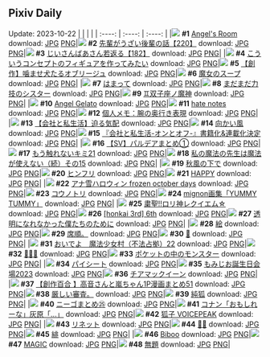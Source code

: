 ## Pixiv Daily
Update: 2023-10-22
|      |      |      |
| :----: | :----: | :----: |
|![](https://pixiv.microyu.workers.dev/c/240x480/img-master/img/2023/10/20/00/00/13/112686286_p0_master1200.jpg) **#1** [Angel's Room](https://www.pixiv.net/artworks/112686286) download: [JPG](https://pixiv.microyu.workers.dev/img-original/img/2023/10/20/00/00/13/112686286_p0.jpg) [PNG](https://pixiv.microyu.workers.dev/img-original/img/2023/10/20/00/00/13/112686286_p0.png)|![](https://pixiv.microyu.workers.dev/c/240x480/img-master/img/2023/10/20/19/00/15/112703540_p0_master1200.jpg) **#2** [先輩がうざい後輩の話【220】](https://www.pixiv.net/artworks/112703540) download: [JPG](https://pixiv.microyu.workers.dev/img-original/img/2023/10/20/19/00/15/112703540_p0.jpg) [PNG](https://pixiv.microyu.workers.dev/img-original/img/2023/10/20/19/00/15/112703540_p0.png)|![](https://pixiv.microyu.workers.dev/c/240x480/img-master/img/2023/10/21/10/59/11/112722837_p0_master1200.jpg) **#3** [じいさんばあさん若返る【182】](https://www.pixiv.net/artworks/112722837) download: [JPG](https://pixiv.microyu.workers.dev/img-original/img/2023/10/21/10/59/11/112722837_p0.jpg) [PNG](https://pixiv.microyu.workers.dev/img-original/img/2023/10/21/10/59/11/112722837_p0.png)|
|![](https://pixiv.microyu.workers.dev/c/240x480/img-master/img/2023/10/21/00/00/26/112712735_p0_master1200.jpg) **#4** [こういうコンセプトのフィギュアを作ってみたい](https://www.pixiv.net/artworks/112712735) download: [JPG](https://pixiv.microyu.workers.dev/img-original/img/2023/10/21/00/00/26/112712735_p0.jpg) [PNG](https://pixiv.microyu.workers.dev/img-original/img/2023/10/21/00/00/26/112712735_p0.png)|![](https://pixiv.microyu.workers.dev/c/240x480/img-master/img/2023/10/20/16/32/52/112700494_p0_master1200.jpg) **#5** [【創作】噛ませ犬たるオブリージュ](https://www.pixiv.net/artworks/112700494) download: [JPG](https://pixiv.microyu.workers.dev/img-original/img/2023/10/20/16/32/52/112700494_p0.jpg) [PNG](https://pixiv.microyu.workers.dev/img-original/img/2023/10/20/16/32/52/112700494_p0.png)|![](https://pixiv.microyu.workers.dev/c/240x480/img-master/img/2023/10/21/07/30/00/112719873_p0_master1200.jpg) **#6** [魔女のスープ](https://www.pixiv.net/artworks/112719873) download: [JPG](https://pixiv.microyu.workers.dev/img-original/img/2023/10/21/07/30/00/112719873_p0.jpg) [PNG](https://pixiv.microyu.workers.dev/img-original/img/2023/10/21/07/30/00/112719873_p0.png)|
|![](https://pixiv.microyu.workers.dev/c/240x480/img-master/img/2023/10/20/00/32/29/112687483_p0_master1200.jpg) **#7** [はまって](https://www.pixiv.net/artworks/112687483) download: [JPG](https://pixiv.microyu.workers.dev/img-original/img/2023/10/20/00/32/29/112687483_p0.jpg) [PNG](https://pixiv.microyu.workers.dev/img-original/img/2023/10/20/00/32/29/112687483_p0.png)|![](https://pixiv.microyu.workers.dev/c/240x480/img-master/img/2023/10/20/18/20/20/112702657_p0_master1200.jpg) **#8** [まだまだ力技のシスター](https://www.pixiv.net/artworks/112702657) download: [JPG](https://pixiv.microyu.workers.dev/img-original/img/2023/10/20/18/20/20/112702657_p0.jpg) [PNG](https://pixiv.microyu.workers.dev/img-original/img/2023/10/20/18/20/20/112702657_p0.png)|![](https://pixiv.microyu.workers.dev/c/240x480/img-master/img/2023/10/20/00/00/21/112686331_p0_master1200.jpg) **#9** [♊双子座ノ魔神](https://www.pixiv.net/artworks/112686331) download: [JPG](https://pixiv.microyu.workers.dev/img-original/img/2023/10/20/00/00/21/112686331_p0.jpg) [PNG](https://pixiv.microyu.workers.dev/img-original/img/2023/10/20/00/00/21/112686331_p0.png)|
|![](https://pixiv.microyu.workers.dev/c/240x480/img-master/img/2023/10/21/00/00/09/112712642_p0_master1200.jpg) **#10** [Angel Gelato](https://www.pixiv.net/artworks/112712642) download: [JPG](https://pixiv.microyu.workers.dev/img-original/img/2023/10/21/00/00/09/112712642_p0.jpg) [PNG](https://pixiv.microyu.workers.dev/img-original/img/2023/10/21/00/00/09/112712642_p0.png)|![](https://pixiv.microyu.workers.dev/c/240x480/img-master/img/2023/10/20/01/05/49/112688260_p0_master1200.jpg) **#11** [hate notes](https://www.pixiv.net/artworks/112688260) download: [JPG](https://pixiv.microyu.workers.dev/img-original/img/2023/10/20/01/05/49/112688260_p0.jpg) [PNG](https://pixiv.microyu.workers.dev/img-original/img/2023/10/20/01/05/49/112688260_p0.png)|![](https://pixiv.microyu.workers.dev/c/240x480/img-master/img/2023/10/21/07/00/06/112719549_p0_master1200.jpg) **#12** [個人メモ：腕の奥行き表現](https://www.pixiv.net/artworks/112719549) download: [JPG](https://pixiv.microyu.workers.dev/img-original/img/2023/10/21/07/00/06/112719549_p0.jpg) [PNG](https://pixiv.microyu.workers.dev/img-original/img/2023/10/21/07/00/06/112719549_p0.png)|
|![](https://pixiv.microyu.workers.dev/c/240x480/img-master/img/2023/10/20/12/00/08/112696568_p0_master1200.jpg) **#13** [【会社と私生活】迫る気配](https://www.pixiv.net/artworks/112696568) download: [JPG](https://pixiv.microyu.workers.dev/img-original/img/2023/10/20/12/00/08/112696568_p0.jpg) [PNG](https://pixiv.microyu.workers.dev/img-original/img/2023/10/20/12/00/08/112696568_p0.png)|![](https://pixiv.microyu.workers.dev/c/240x480/img-master/img/2023/10/20/00/00/18/112686313_p0_master1200.jpg) **#14** [向かい風](https://www.pixiv.net/artworks/112686313) download: [JPG](https://pixiv.microyu.workers.dev/img-original/img/2023/10/20/00/00/18/112686313_p0.jpg) [PNG](https://pixiv.microyu.workers.dev/img-original/img/2023/10/20/00/00/18/112686313_p0.png)|![](https://pixiv.microyu.workers.dev/c/240x480/img-master/img/2023/10/20/12/13/50/112696843_p0_master1200.jpg) **#15** [『会社と私生活-オンとオフ-』書籍化&連載化決定](https://www.pixiv.net/artworks/112696843) download: [JPG](https://pixiv.microyu.workers.dev/img-original/img/2023/10/20/12/13/50/112696843_p0.jpg) [PNG](https://pixiv.microyu.workers.dev/img-original/img/2023/10/20/12/13/50/112696843_p0.png)|
|![](https://pixiv.microyu.workers.dev/c/240x480/img-master/img/2023/10/20/07/02/09/112692677_p0_master1200.jpg) **#16** [【SV】パルデアまとめ①](https://www.pixiv.net/artworks/112692677) download: [JPG](https://pixiv.microyu.workers.dev/img-original/img/2023/10/20/07/02/09/112692677_p0.jpg) [PNG](https://pixiv.microyu.workers.dev/img-original/img/2023/10/20/07/02/09/112692677_p0.png)|![](https://pixiv.microyu.workers.dev/c/240x480/img-master/img/2023/10/20/17/15/23/112701276_p0_master1200.jpg) **#17** [もう触れないキミ21](https://www.pixiv.net/artworks/112701276) download: [JPG](https://pixiv.microyu.workers.dev/img-original/img/2023/10/20/17/15/23/112701276_p0.jpg) [PNG](https://pixiv.microyu.workers.dev/img-original/img/2023/10/20/17/15/23/112701276_p0.png)|![](https://pixiv.microyu.workers.dev/c/240x480/img-master/img/2023/10/20/07/26/14/112686496_p0_master1200.jpg) **#18** [私の魔法の先生は魔法が使えない（続）その15](https://www.pixiv.net/artworks/112686496) download: [JPG](https://pixiv.microyu.workers.dev/img-original/img/2023/10/20/07/26/14/112686496_p0.jpg) [PNG](https://pixiv.microyu.workers.dev/img-original/img/2023/10/20/07/26/14/112686496_p0.png)|
|![](https://pixiv.microyu.workers.dev/c/240x480/img-master/img/2023/10/21/11/34/25/112723476_p0_master1200.jpg) **#19** [秋風の下で](https://www.pixiv.net/artworks/112723476) download: [JPG](https://pixiv.microyu.workers.dev/img-original/img/2023/10/21/11/34/25/112723476_p0.jpg) [PNG](https://pixiv.microyu.workers.dev/img-original/img/2023/10/21/11/34/25/112723476_p0.png)|![](https://pixiv.microyu.workers.dev/c/240x480/img-master/img/2023/10/21/07/31/15/112719892_p0_master1200.jpg) **#20** [ヒンフリ](https://www.pixiv.net/artworks/112719892) download: [JPG](https://pixiv.microyu.workers.dev/img-original/img/2023/10/21/07/31/15/112719892_p0.jpg) [PNG](https://pixiv.microyu.workers.dev/img-original/img/2023/10/21/07/31/15/112719892_p0.png)|![](https://pixiv.microyu.workers.dev/c/240x480/img-master/img/2023/10/21/00/00/35/112712784_p0_master1200.jpg) **#21** [HAPPY](https://www.pixiv.net/artworks/112712784) download: [JPG](https://pixiv.microyu.workers.dev/img-original/img/2023/10/21/00/00/35/112712784_p0.jpg) [PNG](https://pixiv.microyu.workers.dev/img-original/img/2023/10/21/00/00/35/112712784_p0.png)|
|![](https://pixiv.microyu.workers.dev/c/240x480/img-master/img/2023/10/20/02/26/35/112689700_p0_master1200.jpg) **#22** [アナ雪ハロウィン frozen october days](https://www.pixiv.net/artworks/112689700) download: [JPG](https://pixiv.microyu.workers.dev/img-original/img/2023/10/20/02/26/35/112689700_p0.jpg) [PNG](https://pixiv.microyu.workers.dev/img-original/img/2023/10/20/02/26/35/112689700_p0.png)|![](https://pixiv.microyu.workers.dev/c/240x480/img-master/img/2023/10/21/12/38/31/112724744_p0_master1200.jpg) **#23** [コウノトリ](https://www.pixiv.net/artworks/112724744) download: [JPG](https://pixiv.microyu.workers.dev/img-original/img/2023/10/21/12/38/31/112724744_p0.jpg) [PNG](https://pixiv.microyu.workers.dev/img-original/img/2023/10/21/12/38/31/112724744_p0.png)|![](https://pixiv.microyu.workers.dev/c/240x480/img-master/img/2023/10/20/18/33/11/112702916_p0_master1200.jpg) **#24** [mignon画集「YUMMY TUMMY」](https://www.pixiv.net/artworks/112702916) download: [JPG](https://pixiv.microyu.workers.dev/img-original/img/2023/10/20/18/33/11/112702916_p0.jpg) [PNG](https://pixiv.microyu.workers.dev/img-original/img/2023/10/20/18/33/11/112702916_p0.png)|
|![](https://pixiv.microyu.workers.dev/c/240x480/img-master/img/2023/10/21/00/07/05/112713225_p0_master1200.jpg) **#25** [粛聖!!ロリ神レクイエム☆](https://www.pixiv.net/artworks/112713225) download: [JPG](https://pixiv.microyu.workers.dev/img-original/img/2023/10/21/00/07/05/112713225_p0.jpg) [PNG](https://pixiv.microyu.workers.dev/img-original/img/2023/10/21/00/07/05/112713225_p0.png)|![](https://pixiv.microyu.workers.dev/c/240x480/img-master/img/2023/10/21/00/00/15/112712689_p0_master1200.jpg) **#26** [[honkai 3rd] 6th](https://www.pixiv.net/artworks/112712689) download: [JPG](https://pixiv.microyu.workers.dev/img-original/img/2023/10/21/00/00/15/112712689_p0.jpg) [PNG](https://pixiv.microyu.workers.dev/img-original/img/2023/10/21/00/00/15/112712689_p0.png)|![](https://pixiv.microyu.workers.dev/c/240x480/img-master/img/2023/10/20/17/11/50/112701206_p0_master1200.jpg) **#27** [透明になれなかった僕たちのために](https://www.pixiv.net/artworks/112701206) download: [JPG](https://pixiv.microyu.workers.dev/img-original/img/2023/10/20/17/11/50/112701206_p0.jpg) [PNG](https://pixiv.microyu.workers.dev/img-original/img/2023/10/20/17/11/50/112701206_p0.png)|
|![](https://pixiv.microyu.workers.dev/c/240x480/img-master/img/2023/10/20/21/39/31/112708074_p0_master1200.jpg) **#28** [絵](https://www.pixiv.net/artworks/112708074) download: [JPG](https://pixiv.microyu.workers.dev/img-original/img/2023/10/20/21/39/31/112708074_p0.jpg) [PNG](https://pixiv.microyu.workers.dev/img-original/img/2023/10/20/21/39/31/112708074_p0.png)|![](https://pixiv.microyu.workers.dev/c/240x480/img-master/img/2023/10/20/19/21/41/112704109_p0_master1200.jpg) **#29** [席順。](https://www.pixiv.net/artworks/112704109) download: [JPG](https://pixiv.microyu.workers.dev/img-original/img/2023/10/20/19/21/41/112704109_p0.jpg) [PNG](https://pixiv.microyu.workers.dev/img-original/img/2023/10/20/19/21/41/112704109_p0.png)|![](https://pixiv.microyu.workers.dev/c/240x480/img-master/img/2023/10/20/12/04/45/112696701_p0_master1200.jpg) **#30** [👻](https://www.pixiv.net/artworks/112696701) download: [JPG](https://pixiv.microyu.workers.dev/img-original/img/2023/10/20/12/04/45/112696701_p0.jpg) [PNG](https://pixiv.microyu.workers.dev/img-original/img/2023/10/20/12/04/45/112696701_p0.png)|
|![](https://pixiv.microyu.workers.dev/c/240x480/img-master/img/2023/10/21/12/31/34/112724611_p0_master1200.jpg) **#31** [おいでよ　魔法少女村（不法占拠）22](https://www.pixiv.net/artworks/112724611) download: [JPG](https://pixiv.microyu.workers.dev/img-original/img/2023/10/21/12/31/34/112724611_p0.jpg) [PNG](https://pixiv.microyu.workers.dev/img-original/img/2023/10/21/12/31/34/112724611_p0.png)|![](https://pixiv.microyu.workers.dev/c/240x480/img-master/img/2023/10/20/04/33/08/112691123_p0_master1200.jpg) **#32** [🤍🖤💙](https://www.pixiv.net/artworks/112691123) download: [JPG](https://pixiv.microyu.workers.dev/img-original/img/2023/10/20/04/33/08/112691123_p0.jpg) [PNG](https://pixiv.microyu.workers.dev/img-original/img/2023/10/20/04/33/08/112691123_p0.png)|![](https://pixiv.microyu.workers.dev/c/240x480/img-master/img/2023/10/20/23/07/12/112710968_p0_master1200.jpg) **#33** [ポケットの中のモンスター](https://www.pixiv.net/artworks/112710968) download: [JPG](https://pixiv.microyu.workers.dev/img-original/img/2023/10/20/23/07/12/112710968_p0.jpg) [PNG](https://pixiv.microyu.workers.dev/img-original/img/2023/10/20/23/07/12/112710968_p0.png)|
|![](https://pixiv.microyu.workers.dev/c/240x480/img-master/img/2023/10/21/20/30/02/112735126_p0_master1200.jpg) **#34** [パイシート](https://www.pixiv.net/artworks/112735126) download: [JPG](https://pixiv.microyu.workers.dev/img-original/img/2023/10/21/20/30/02/112735126_p0.jpg) [PNG](https://pixiv.microyu.workers.dev/img-original/img/2023/10/21/20/30/02/112735126_p0.png)|![](https://pixiv.microyu.workers.dev/c/240x480/img-master/img/2023/10/20/00/33/29/112687503_p0_master1200.jpg) **#35** [もみじお誕生日会場2023](https://www.pixiv.net/artworks/112687503) download: [JPG](https://pixiv.microyu.workers.dev/img-original/img/2023/10/20/00/33/29/112687503_p0.jpg) [PNG](https://pixiv.microyu.workers.dev/img-original/img/2023/10/20/00/33/29/112687503_p0.png)|![](https://pixiv.microyu.workers.dev/c/240x480/img-master/img/2023/10/20/00/42/42/112687738_p0_master1200.jpg) **#36** [チアマックイーン](https://www.pixiv.net/artworks/112687738) download: [JPG](https://pixiv.microyu.workers.dev/img-original/img/2023/10/20/00/42/42/112687738_p0.jpg) [PNG](https://pixiv.microyu.workers.dev/img-original/img/2023/10/20/00/42/42/112687738_p0.png)|
|![](https://pixiv.microyu.workers.dev/c/240x480/img-master/img/2023/10/21/00/02/13/112713009_p0_master1200.jpg) **#37** [【創作百合 】高音さんと嵐ちゃん1P漫画まとめ51](https://www.pixiv.net/artworks/112713009) download: [JPG](https://pixiv.microyu.workers.dev/img-original/img/2023/10/21/00/02/13/112713009_p0.jpg) [PNG](https://pixiv.microyu.workers.dev/img-original/img/2023/10/21/00/02/13/112713009_p0.png)|![](https://pixiv.microyu.workers.dev/c/240x480/img-master/img/2023/10/21/14/07/09/112722244_p0_master1200.jpg) **#38** [厳しい審査。](https://www.pixiv.net/artworks/112722244) download: [JPG](https://pixiv.microyu.workers.dev/img-original/img/2023/10/21/14/07/09/112722244_p0.jpg) [PNG](https://pixiv.microyu.workers.dev/img-original/img/2023/10/21/14/07/09/112722244_p0.png)|![](https://pixiv.microyu.workers.dev/c/240x480/img-master/img/2023/10/20/00/00/14/112686295_p0_master1200.jpg) **#39** [純狐](https://www.pixiv.net/artworks/112686295) download: [JPG](https://pixiv.microyu.workers.dev/img-original/img/2023/10/20/00/00/14/112686295_p0.jpg) [PNG](https://pixiv.microyu.workers.dev/img-original/img/2023/10/20/00/00/14/112686295_p0.png)|
|![](https://pixiv.microyu.workers.dev/c/240x480/img-master/img/2023/10/21/20/45/32/112735606_p0_master1200.jpg) **#40** [ニーゴまとめ㉕](https://www.pixiv.net/artworks/112735606) download: [JPG](https://pixiv.microyu.workers.dev/img-original/img/2023/10/21/20/45/32/112735606_p0.jpg) [PNG](https://pixiv.microyu.workers.dev/img-original/img/2023/10/21/20/45/32/112735606_p0.png)|![](https://pixiv.microyu.workers.dev/c/240x480/img-master/img/2023/10/21/12/19/55/112723975_p0_master1200.jpg) **#41** [コナン「おもしれーな」灰原「…」](https://www.pixiv.net/artworks/112723975) download: [JPG](https://pixiv.microyu.workers.dev/img-original/img/2023/10/21/12/19/55/112723975_p0.jpg) [PNG](https://pixiv.microyu.workers.dev/img-original/img/2023/10/21/12/19/55/112723975_p0.png)|![](https://pixiv.microyu.workers.dev/c/240x480/img-master/img/2023/10/20/00/00/40/112686419_p0_master1200.jpg) **#42** [狐子 VOICEPEAK](https://www.pixiv.net/artworks/112686419) download: [JPG](https://pixiv.microyu.workers.dev/img-original/img/2023/10/20/00/00/40/112686419_p0.jpg) [PNG](https://pixiv.microyu.workers.dev/img-original/img/2023/10/20/00/00/40/112686419_p0.png)|
|![](https://pixiv.microyu.workers.dev/c/240x480/img-master/img/2023/10/21/00/00/19/112712710_p0_master1200.jpg) **#43** [リネット](https://www.pixiv.net/artworks/112712710) download: [JPG](https://pixiv.microyu.workers.dev/img-original/img/2023/10/21/00/00/19/112712710_p0.jpg) [PNG](https://pixiv.microyu.workers.dev/img-original/img/2023/10/21/00/00/19/112712710_p0.png)|![](https://pixiv.microyu.workers.dev/c/240x480/img-master/img/2023/10/21/12/04/55/112724125_p0_master1200.jpg) **#44** [🤔💭](https://www.pixiv.net/artworks/112724125) download: [JPG](https://pixiv.microyu.workers.dev/img-original/img/2023/10/21/12/04/55/112724125_p0.jpg) [PNG](https://pixiv.microyu.workers.dev/img-original/img/2023/10/21/12/04/55/112724125_p0.png)|![](https://pixiv.microyu.workers.dev/c/240x480/img-master/img/2023/10/21/12/39/59/112724778_p0_master1200.jpg) **#45** [緋](https://www.pixiv.net/artworks/112724778) download: [JPG](https://pixiv.microyu.workers.dev/img-original/img/2023/10/21/12/39/59/112724778_p0.jpg) [PNG](https://pixiv.microyu.workers.dev/img-original/img/2023/10/21/12/39/59/112724778_p0.png)|
|![](https://pixiv.microyu.workers.dev/c/240x480/img-master/img/2023/10/20/00/30/00/112687398_p0_master1200.jpg) **#46** [Biboo](https://www.pixiv.net/artworks/112687398) download: [JPG](https://pixiv.microyu.workers.dev/img-original/img/2023/10/20/00/30/00/112687398_p0.jpg) [PNG](https://pixiv.microyu.workers.dev/img-original/img/2023/10/20/00/30/00/112687398_p0.png)|![](https://pixiv.microyu.workers.dev/c/240x480/img-master/img/2023/10/21/02/21/51/112716333_p0_master1200.jpg) **#47** [MAGIC](https://www.pixiv.net/artworks/112716333) download: [JPG](https://pixiv.microyu.workers.dev/img-original/img/2023/10/21/02/21/51/112716333_p0.jpg) [PNG](https://pixiv.microyu.workers.dev/img-original/img/2023/10/21/02/21/51/112716333_p0.png)|![](https://pixiv.microyu.workers.dev/c/240x480/img-master/img/2023/10/20/01/08/01/112688312_p0_master1200.jpg) **#48** [無題](https://www.pixiv.net/artworks/112688312) download: [JPG](https://pixiv.microyu.workers.dev/img-original/img/2023/10/20/01/08/01/112688312_p0.jpg) [PNG](https://pixiv.microyu.workers.dev/img-original/img/2023/10/20/01/08/01/112688312_p0.png)|
